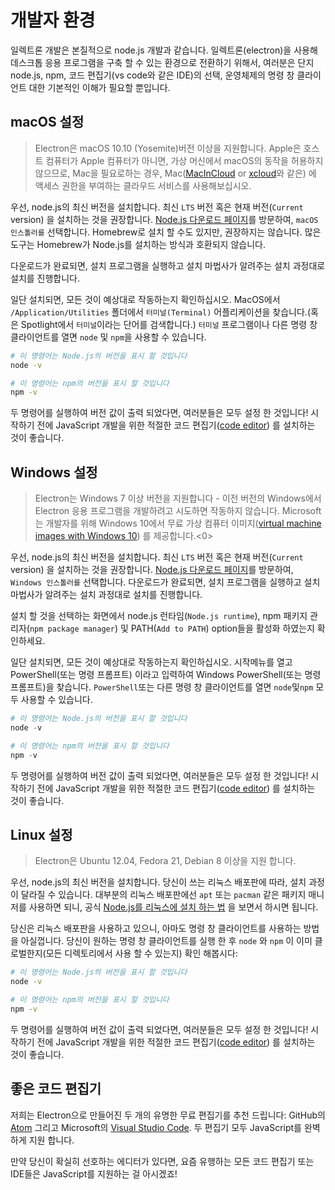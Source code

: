 # 개발자 환경

일렉트론 개발은 본질적으로 node.js 개발과 같습니다. 일렉트론(electron)을 사용해 데스크톱 응용 프로그램을 구축 할 수 있는 환경으로 전환하기 위해서, 여러분은 단지 node.js, npm, 코드 편집기(vs code와 같은 IDE)의 선택, 운영체제의 명령 창 클라이언트 대한 기본적인 이해가 필요할 뿐입니다.

## macOS 설정

> Electron은 macOS 10.10 (Yosemite)버전 이상을 지원합니다. Apple은 호스트 컴퓨터가 Apple 컴퓨터가 아니면, 가상 머신에서 macOS의 동작을 허용하지 않으므로, Mac을 필요로하는 경우, Mac([MacInCloud](https://www.macincloud.com/) or [xcloud](https://xcloud.me)와 같은) 에 액세스 권한을 부여하는 클라우드 서비스를 사용해보십시오.

우선, node.js의 최신 버전을 설치합니다. 최신 `LTS` 버전 혹은 현재 버전(`Current` version) 을 설치하는 것을 권장합니다. [Node.js 다운로드 페이지](https://nodejs.org/en/download/)를 방문하여, `macOS 인스톨러를` 선택합니다. Homebrew로 설치 할 수도 있지만, 권장하지는 않습니다. 많은 도구는 Homebrew가 Node.js를 설치하는 방식과 호환되지 않습니다.

다운로드가 완료되면, 설치 프로그램을 실행하고 설치 마법사가 알려주는 설치 과정대로 설치를 진행합니다.

일단 설치되면, 모든 것이 예상대로 작동하는지 확인하십시오. MacOS에서 `/Application/Utilities` 폴더에서 `터미널(Terminal)` 어플리케이션을 찾습니다.(혹은 Spotlight에서 `터미널`이라는 단어를 검색합니다.) `터미널` 프로그램이나 다른 명령 창 클라이언트를 열면 `node` 및 `npm`을 사용할 수 있습니다.

```sh
# 이 명령어는 Node.js의 버전을 표시 할 것입니다
node -v

# 이 명령어는 npm의 버전을 표시 할 것입니다
npm -v
```

두 명령어를 실행하여 버전 값이 출력 되었다면, 여러분들은 모두 설정 한 것입니다! 시작하기 전에 JavaScript 개발을 위한 적절한 코드 편집기([code editor](#a-good-editor)) 를 설치하는 것이 좋습니다.

## Windows 설정

> Electron는 Windows 7 이상 버전을 지원합니다 - 이전 버전의 Windows에서 Electron 응용 프로그램을 개발하려고 시도하면 작동하지 않습니다. Microsoft는 개발자를 위해 Windows 10에서 무료 가상 컴퓨터 이미지([virtual machine images with Windows 10](https://developer.microsoft.com/en-us/windows/downloads/virtual-machines)) 를 제공합니다.<0>

우선, node.js의 최신 버전을 설치합니다. 최신 `LTS` 버전 혹은 현재 버전(`Current` version) 을 설치하는 것을 권장합니다. [Node.js 다운로드 페이지](https://nodejs.org/en/download/)를 방문하여, `Windows 인스톨러를` 선택합니다. 다운로드가 완료되면, 설치 프로그램을 실행하고 설치 마법사가 알려주는 설치 과정대로 설치를 진행합니다.

설치 할 것을 선택하는 화면에서 node.js 런타임(`Node.js runtime`), npm 패키지 관리자(`npm package manager`) 및 PATH(`Add to PATH`) option들을 활성화 하였는지 확인하세요.

일단 설치되면, 모든 것이 예상대로 작동하는지 확인하십시오. 시작메뉴를 열고 PowerShell(또는 명령 프롬프트) 이라고 입력하여 Windows PowerShell(또는 명령 프롬프트)을 찾습니다. `PowerShell`또는 다른 명령 창 클라이언트를 열면 `node`및`npm` 모두 사용할 수 있습니다.

```powershell
# 이 명령어는 Node.js의 버전을 표시 할 것입니다
node -v

# 이 명령어는 npm의 버전을 표시 할 것입니다
npm -v
```

두 명령어를 실행하여 버전 값이 출력 되었다면, 여러분들은 모두 설정 한 것입니다! 시작하기 전에 JavaScript 개발을 위한 적절한 코드 편집기([code editor](#a-good-editor)) 를 설치하는 것이 좋습니다.

## Linux 설정

> Electron은 Ubuntu 12.04, Fedora 21, Debian 8 이상을 지원 합니다.

우선, node.js의 최신 버전을 설치합니다. 당신이 쓰는 리눅스 배포판에 따라, 설치 과정이 달라질 수 있습니다. 대부분의 리눅스 배포판에선 `apt` 또는 `pacman` 같은 패키지 매니저를 사용하면 되니, 공식 [Node.js를 리눅스에 설치 하는 법](https://nodejs.org/en/download/package-manager/) 을 보면서 하시면 됩니다.

당신은 리눅스 배포판을 사용하고 있으니, 아마도 명령 창 클라이언트를 사용하는 방법을 아실껍니다. 당신이 원하는 명령 창 클라이언트를 실행 한 후 `node` 와 `npm` 이 이미 클로벌한지(모든 디렉토리에서 사용 할 수 있는지) 확인 해봅시다:

```sh
# 이 명령어는 Node.js의 버전을 표시 할 것입니다
node -v

# 이 명령어는 npm의 버전을 표시 할 것입니다
npm -v
```

두 명령어를 실행하여 버전 값이 출력 되었다면, 여러분들은 모두 설정 한 것입니다! 시작하기 전에 JavaScript 개발을 위한 적절한 코드 편집기([code editor](#a-good-editor)) 를 설치하는 것이 좋습니다.

## 좋은 코드 편집기

저희는 Electron으로 만들어진 두 개의 유명한 무료 편집기를 추천 드립니다: GitHub의 [Atom](https://atom.io/) 그리고 Microsoft의 [Visual Studio Code](https://code.visualstudio.com/). 두 편집기 모두 JavaScript를 완벽하게 지원 합니다.

만약 당신이 확실히 선호하는 에디터가 있다면, 요즘 유행하는 모든 코드 편집기 또는 IDE들은 JavaScript를 지원하는 걸 아시겠죠!
